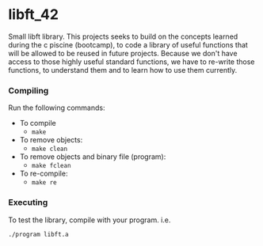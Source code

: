 # libft_42
Small libft library.
This projects seeks to build on the concepts learned during the c piscine 
(bootcamp), to code a library of useful functions that will be allowed to be 
reused in future projects. Because we don't have access to those highly 
useful standard functions, we have to re-write those functions, to understand
them and to learn how to use them currently.
### Compiling

Run the following commands:

* To compile
	- `make`
* To remove objects:
	- `make clean`
* To remove objects and binary file (program):
	- `make fclean`
* To re-compile:
	- `make re`

### Executing

To test the library, compile with your program. i.e.

`./program libft.a`
